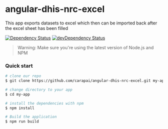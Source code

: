 # angular-dhis-nrc-excel
This app exports datasets to excel which then can be imported back after the excel sheet has been filled

[![Dependency Status](https://david-dm.org/preboot/angular-webpack/status.svg)](https://david-dm.org/preboot/angular-webpack#info=dependencies) [![devDependency Status](https://david-dm.org/preboot/angular-webpack/dev-status.svg)](https://david-dm.org/preboot/angular-webpack#info=devDependencies)

>Warning: Make sure you're using the latest version of Node.js and NPM

### Quick start

```bash
# clone our repo
$ git clone https://github.com/carapai/angular-dhis-nrc-excel.git my-app

# change directory to your app
$ cd my-app

# install the dependencies with npm
$ npm install

# Build the application
$ npm run build
```